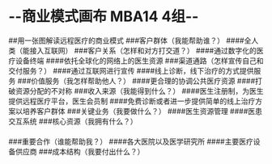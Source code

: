 # --商业模式画布 MBA14 4组--
##用一张图解读远程医疗的商业模式
###客户群体（我能帮助谁？）
####全人类（能接入互联网）
###客户关系（怎样和对方打交道？）
####通过数字化的医疗设备终端
####依托全球化的网络上的医生资源
###渠道通路（怎样宣传自己和交付服务？）
####通过互联网进行宣传
####线上诊断，线下治疗的方式提供服务
###价值服务（我怎样帮助他人？）
####更合理的协调公共医疗资源
####打破资源分配的不对称
###收入来源（我能得到什么？）
####医生注册制，为医生提供远程医疗平台，医生会员制
####免费诊断或者进一步提供简单的线上治疗方案以培养客户群体
###关键业务（我要做什么？）
####医生资源管理
####医患交互系统
###核心资源（我拥有什么？）
####
###重要合作（谁能帮助我？）
####各大医院以及医学研究所
####主要医疗设备供应商
###成本结构（我要付出什么？）
####
